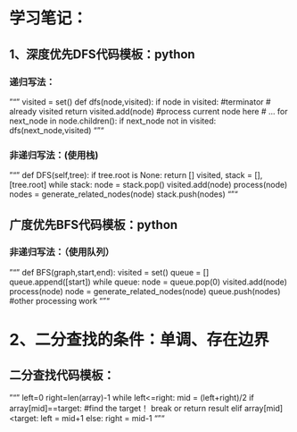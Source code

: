 # 学习笔记：
## 1、深度优先DFS代码模板：python
### 递归写法：
”“”
visited = set()
def dfs(node,visited):
    if node in visited:   #terminator
        # already visited
        return
    visited.add(node)
    #process current node here
    # ...
    for next_node in node.children():
        if next_node not in visited:
            dfs(next_node,visited)
“”“
### 非递归写法：(使用栈)
”“”
def DFS(self,tree):
    if tree.root is None:
        return []
    visited, stack = [], [tree.root]
    while stack:
        node = stack.pop()
        visited.add(node)
        process(node)
        nodes = generate_related_nodes(node)
        stack.push(nodes)
“”“


## 广度优先BFS代码模板：python
### 非递归写法：（使用队列）
”“”
def BFS(graph,start,end):
    visited = set()
    queue = []
    queue.append([start])
    while queue:
        node = queue.pop(0)
        visited.add(node)
        process(node)
        node = generate_related_nodes(node)
        queue.push(nodes)
    #other processing work
“”“

# 2、二分查找的条件：单调、存在边界
## 二分查找代码模板：
”“”
left=0
right=len(array)-1
while left<=right:
	mid = (left+right)/2
	if array[mid]==target:
		#find the target！
		break or return result
	elif array[mid]<target:
		left = mid+1
	else:
		right = mid-1
“”“
